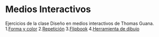# Medios Interactivos
Ejercicios de la clase Diseño en medios interactivos de Thomas Guana.
1.[Forma y color](https://tguana.github.io/mediosInteractivos/01/)
2.[Repetición](https://tguana.github.io/mediosInteractivos/02/)
3.[Flipbook](https://tguana.github.io/mediosInteractivos/03/)
4.[Herramienta de dibujo](https://tguana.github.io/mediosInteractivos/04/)

